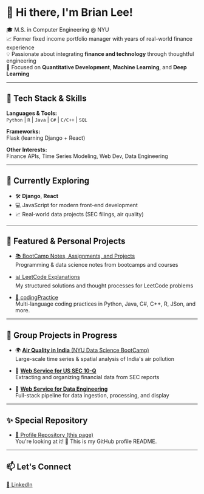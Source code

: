 # 👋 Hi there, I'm Brian Lee!

🎓 M.S. in Computer Engineering @ NYU  
📈 Former fixed income portfolio manager with years of real-world finance experience  
💡 Passionate about integrating **finance and technology** through thoughtful engineering  
🧠 Focused on **Quantitative Development**, **Machine Learning**, and **Deep Learning**

---

## 💼 Tech Stack & Skills

**Languages & Tools:**  
`Python` | `R` | `Java` | `C#` | `C/C++` | `SQL`  

**Frameworks:**  
Flask (learning Django + React)  

**Other Interests:**  
Finance APIs, Time Series Modeling, Web Dev, Data Engineering

---

## 🚀 Currently Exploring

- 🛠️ **Django**, **React**
- 💻 JavaScript for modern front-end development
- 📈 Real-world data projects (SEC filings, air quality)

---

## 📌 Featured & Personal Projects

- [📚 BootCamp Notes, Assignments, and Projects](https://github.com/BrianLee11/BootCamp)  
  Programming & data science notes from bootcamps and courses

- [📊 LeetCode Explanations](https://github.com/BrianLee11/LeetCode)  
  My structured solutions and thought processes for LeetCode problems


- [🧠 codingPractice](https://github.com/BrianLee11/codingPractice)  
  Multi-language coding practices in Python, Java, C#, C++, R, JSon, and more.
---

## 🤝 Group Projects in Progress

- 🌍 [**Air Quality in India** (NYU Data Science BootCamp)](https://github.com/BrianLee11/NYU_DS_group_project)  
  Large-scale time series & spatial analysis of India's air pollution

- 🧾 [**Web Service for US SEC 10-Q**](https://github.com/BrianLee11/accountingApp)  
  Extracting and organizing financial data from SEC reports

- 🧱 [**Web Service for Data Engineering**](https://github.com/BrianLee11/DataScienceWebsite)  
  Full-stack pipeline for data ingestion, processing, and display

---

## ✨ Special Repository

- [🌟 Profile Repository (this page)](https://github.com/BrianLee11/BrianLee11)  
  You're looking at it! 👀 This is my GitHub profile README.

---

## 📫 Let's Connect

[🔗 LinkedIn](https://www.linkedin.com/in/brian-jonghoon-lee-frm-caia-a96438199/)
